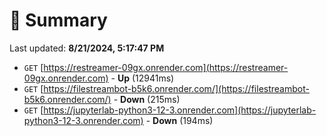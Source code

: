 # 📖 Summary
Last updated: **8/21/2024, 5:17:47 PM**

- `GET` [https://restreamer-09gx.onrender.com](https://restreamer-09gx.onrender.com) - **Up** (12941ms)
- `GET` [https://filestreambot-b5k6.onrender.com/](https://filestreambot-b5k6.onrender.com/) - **Down** (215ms)
- `GET` [https://jupyterlab-python3-12-3.onrender.com](https://jupyterlab-python3-12-3.onrender.com) - **Down** (194ms)
